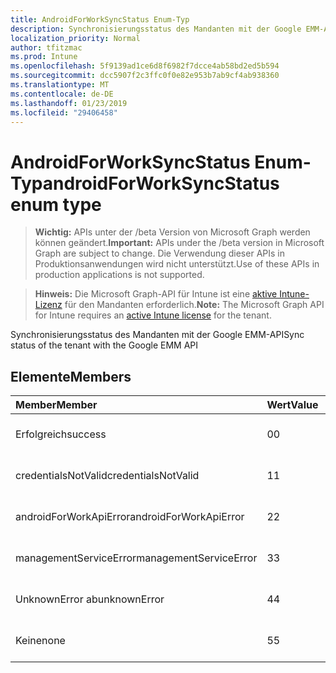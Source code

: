 ```yaml
---
title: AndroidForWorkSyncStatus Enum-Typ
description: Synchronisierungsstatus des Mandanten mit der Google EMM-API
localization_priority: Normal
author: tfitzmac
ms.prod: Intune
ms.openlocfilehash: 5f9139ad1ce6d8f6982f7dcce4ab58bd2ed5b594
ms.sourcegitcommit: dcc5907f2c3ffc0f0e82e953b7ab9cf4ab938360
ms.translationtype: MT
ms.contentlocale: de-DE
ms.lasthandoff: 01/23/2019
ms.locfileid: "29406458"
---
```

# <a name="androidforworksyncstatus-enum-type"></a><span data-ttu-id="70d05-103">AndroidForWorkSyncStatus Enum-Typ</span><span class="sxs-lookup"><span data-stu-id="70d05-103">androidForWorkSyncStatus enum type</span></span>

> <span data-ttu-id="70d05-104">**Wichtig:** APIs unter der /beta Version von Microsoft Graph werden können geändert.</span><span class="sxs-lookup"><span data-stu-id="70d05-104">**Important:** APIs under the /beta version in Microsoft Graph are subject to change.</span></span> <span data-ttu-id="70d05-105">Die Verwendung dieser APIs in Produktionsanwendungen wird nicht unterstützt.</span><span class="sxs-lookup"><span data-stu-id="70d05-105">Use of these APIs in production applications is not supported.</span></span>

> <span data-ttu-id="70d05-106">**Hinweis:** Die Microsoft Graph-API für Intune ist eine [aktive Intune-Lizenz](https://go.microsoft.com/fwlink/?linkid=839381) für den Mandanten erforderlich.</span><span class="sxs-lookup"><span data-stu-id="70d05-106">**Note:** The Microsoft Graph API for Intune requires an [active Intune license](https://go.microsoft.com/fwlink/?linkid=839381) for the tenant.</span></span>

<span data-ttu-id="70d05-107">Synchronisierungsstatus des Mandanten mit der Google EMM-API</span><span class="sxs-lookup"><span data-stu-id="70d05-107">Sync status of the tenant with the Google EMM API</span></span>

## <a name="members"></a><span data-ttu-id="70d05-108">Elemente</span><span class="sxs-lookup"><span data-stu-id="70d05-108">Members</span></span>
|<span data-ttu-id="70d05-109">Member</span><span class="sxs-lookup"><span data-stu-id="70d05-109">Member</span></span>|<span data-ttu-id="70d05-110">Wert</span><span class="sxs-lookup"><span data-stu-id="70d05-110">Value</span></span>|<span data-ttu-id="70d05-111">Beschreibung</span><span class="sxs-lookup"><span data-stu-id="70d05-111">Description</span></span>|
|:---|:---|:---|
|<span data-ttu-id="70d05-112">Erfolgreich</span><span class="sxs-lookup"><span data-stu-id="70d05-112">success</span></span>|<span data-ttu-id="70d05-113">0</span><span class="sxs-lookup"><span data-stu-id="70d05-113">0</span></span>|<span data-ttu-id="70d05-114">Noch nicht dokumentiert</span><span class="sxs-lookup"><span data-stu-id="70d05-114">Not yet documented</span></span>|
|<span data-ttu-id="70d05-115">credentialsNotValid</span><span class="sxs-lookup"><span data-stu-id="70d05-115">credentialsNotValid</span></span>|<span data-ttu-id="70d05-116">1</span><span class="sxs-lookup"><span data-stu-id="70d05-116">1</span></span>|<span data-ttu-id="70d05-117">Noch nicht dokumentiert</span><span class="sxs-lookup"><span data-stu-id="70d05-117">Not yet documented</span></span>|
|<span data-ttu-id="70d05-118">androidForWorkApiError</span><span class="sxs-lookup"><span data-stu-id="70d05-118">androidForWorkApiError</span></span>|<span data-ttu-id="70d05-119">2</span><span class="sxs-lookup"><span data-stu-id="70d05-119">2</span></span>|<span data-ttu-id="70d05-120">Noch nicht dokumentiert</span><span class="sxs-lookup"><span data-stu-id="70d05-120">Not yet documented</span></span>|
|<span data-ttu-id="70d05-121">managementServiceError</span><span class="sxs-lookup"><span data-stu-id="70d05-121">managementServiceError</span></span>|<span data-ttu-id="70d05-122">3</span><span class="sxs-lookup"><span data-stu-id="70d05-122">3</span></span>|<span data-ttu-id="70d05-123">Noch nicht dokumentiert</span><span class="sxs-lookup"><span data-stu-id="70d05-123">Not yet documented</span></span>|
|<span data-ttu-id="70d05-124">UnknownError ab</span><span class="sxs-lookup"><span data-stu-id="70d05-124">unknownError</span></span>|<span data-ttu-id="70d05-125">4</span><span class="sxs-lookup"><span data-stu-id="70d05-125">4</span></span>|<span data-ttu-id="70d05-126">Noch nicht dokumentiert</span><span class="sxs-lookup"><span data-stu-id="70d05-126">Not yet documented</span></span>|
|<span data-ttu-id="70d05-127">Keine</span><span class="sxs-lookup"><span data-stu-id="70d05-127">none</span></span>|<span data-ttu-id="70d05-128">5</span><span class="sxs-lookup"><span data-stu-id="70d05-128">5</span></span>|<span data-ttu-id="70d05-129">Noch nicht dokumentiert</span><span class="sxs-lookup"><span data-stu-id="70d05-129">Not yet documented</span></span>|




